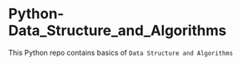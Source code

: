 # Python-Data_Structure_and_Algorithms
This Python repo contains basics of `Data Structure and Algorithms` 
